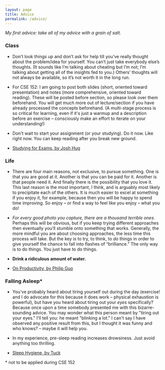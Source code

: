 ```yaml
---
layout: page
title: Advice
permalink: /advice/
---
```


_My first advice: take all of my advice with a grain of salt._

<div class="justified-unless-mobile">
  <div class="row">
    <div class="col l5">
      <h3 id="class">Class</h3>
      <ul class="bullets-unless-mobile">
        <li>
          <p>Don’t look things up and don’t ask for help till you’ve really thought about the problem/idea for yourself. You can’t just take everybody else’s thoughts. (It sounds like I’m talking about cheating but I’m not; I’m talking about getting all of the insights fed to you.) Others’ thoughts will not always be available, so it’s not worth it in the long run.</p>
        </li>
        <li>
          <p>For CSE 152: I am going to post both slides (short, oriented toward presentation) and notes (more comprehensive, oriented toward reading). These will be posted before section, so please look over them beforehand. You will get much more out of lecture/section if you have already processed the concepts beforehand. (A multi-stage process is so critical for learning, even if it's just a warmup and a description before an exercise – consciously make an effort to iterate on your understanding!)</p>
        </li>
        <li>
          <p>Don't wait to start your assignment (or your studying). Do it now. Like right now. You can keep reading after you break new ground.</p>
        </li>
        <li>
          <p><a href="http://datastructur.es/sp17/materials/guides/study-guide.html">Studying for Exams, by Josh Hug</a></p>
        </li>
      </ul>
    </div>
    <div class="col l5 offset-l1">
      <h3 id="life">Life</h3>
      <ul class="bullets-unless-mobile">
        <li>
          <p>There are four main reasons, not exclusive, to pursue something. One is that you are good at it. Another is that you can be paid for it. Another is that people need it. And finally there is the possibility that you love it. This last reason is the most important, I think, and is arguably most likely to precipitate each of the others. It is much easier to excel at something if you enjoy it, for example, because then you will be happy to spend time improving. So enjoy – or find a way to feel like you enjoy – what you do!</p>
        </li>
        <li>
          <p><em>For every good photo you capture, there are a thousand terrible ones.</em> Perhaps this will be obvious, but if you keep trying different approaches then eventually you’ll stumble onto something that works. Generally, the more mindful you are about choosing approaches, the less time this process will take. But the key is to try, to think, to <em>do</em> things in order to give yourself the chance to fall into flashes of “brilliance.” The only way is to do things. You just have to do things.</p>
        </li>
        <li>
          <p><strong>Drink a ridiculous amount of water.</strong></p>
        </li>
        <li>
          <p><a href="http://www.pgbovine.net/productivity-tips.htm">On Productivity, by Philip Guo</a></p>
        </li>
      </ul>
    </div>
  </div>
  <div class="row">
    <div class="col l5">
      <h3 id="falling-asleep">Falling Asleep*</h3>
      <ul class="bullets-unless-mobile">
        <li>
          <p>You've probably heard about tiring yourself out during the day (exercise! and I do advocate for this because it does work – physical exhaustion is powerful), but have you heard about tiring out your <em>eyes</em> specifically? Because once upon a time somebody presented me with this bizarre-sounding advice. You may wonder what this person meant by "tiring out your eyes." I'll tell you: he meant "blinking a lot." I can't say I have observed any positive result from this, but I thought it was funny and who knows? – maybe it will help you.</p>
        </li>
        <li>
          <p>In my experience, pre-sleep reading increases drowsiness. Just avoid anything too thrilling.</p>
        </li>
        <li>
          <p><a href="https://www.tuck.com/sleep-hygiene/">Sleep Hygiene, by Tuck</a></p>
        </li>
      </ul>
    </div>
  </div>
</div>

<p>* not to be applied during CSE 152</p>
